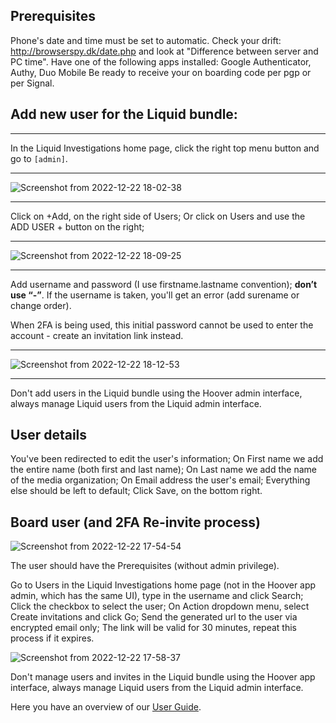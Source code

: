 ## Prerequisites
Phone's date and time must be set to automatic. Check your drift: http://browserspy.dk/date.php and look at "Difference between server and PC time".
Have one of the following apps installed: Google Authenticator, Authy, Duo Mobile
Be ready to receive your on boarding code per pgp or per Signal.

## Add new user for the Liquid bundle:

---

In the Liquid Investigations home page, click the right top menu button and go to `[admin]`.

---


![Screenshot from 2022-12-22 18-02-38](https://user-images.githubusercontent.com/7493327/209174206-9bbe729c-b4b8-4f3e-b9f9-ccb0c688e2cb.png)

---

Click on +Add, on the right side of Users; 
Or click on Users and use the ADD USER + button on the right;

---

![Screenshot from 2022-12-22 18-09-25](https://user-images.githubusercontent.com/7493327/209175404-0e10946e-3a1e-46e9-98a9-1fa70552700e.png)

---

Add username and password (I use firstname.lastname convention); **don’t use “-”**.
If the username is taken, you'll get an error (add surename or change order).

When 2FA is being used, this initial password cannot be used to enter the account - create an invitation link instead.

---

![Screenshot from 2022-12-22 18-12-53](https://user-images.githubusercontent.com/7493327/209176305-05c4556f-f062-4ab6-9068-5caf43e0f1f3.png)


---

Don't add users in the Liquid bundle using the Hoover admin interface, always manage Liquid users from the Liquid admin interface. 

## User details
You've been redirected to edit the user's information;
On First name we add the entire name (both first and last name);
On Last name we add the name of the media organization;
On Email address the user's email;
Everything else should be left to default;
Click Save, on the bottom right.

## Board user (and 2FA Re-invite process)

![Screenshot from 2022-12-22 17-54-54](https://user-images.githubusercontent.com/7493327/209174791-dc88fc73-1ffb-4d8c-9961-c9f60f8a9272.png)


The user should have the Prerequisites (without admin privilege).

Go to Users in the Liquid Investigations home page (not in the Hoover app admin, which has the same UI), type in the username and click Search;
Click the checkbox to select the user;
On Action dropdown menu, select Create invitations and click Go;
Send the generated url to the user via encrypted email only;
The link will be valid for 30 minutes, repeat this process if it expires.

![Screenshot from 2022-12-22 17-58-37](https://user-images.githubusercontent.com/7493327/209174974-a18c3fd2-a126-4e3a-8306-22df2b85e494.png)


Don't manage users and invites in the Liquid bundle using the Hoover app interface, always manage Liquid users from the Liquid admin interface. 

Here you have an overview of our [User Guide](https://github.com/liquidinvestigations/docs/wiki/User-Guide).
